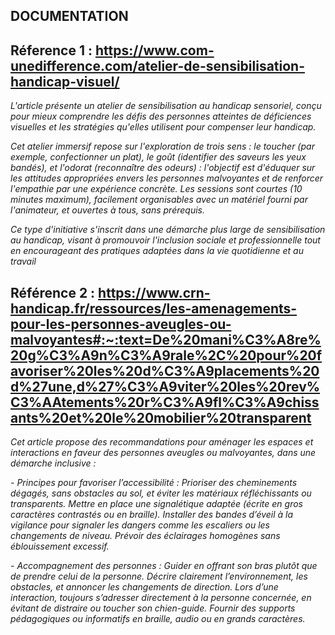 ## **DOCUMENTATION**

## Réference 1 : https://www.com-unedifference.com/atelier-de-sensibilisation-handicap-visuel/
*L'article présente un atelier de sensibilisation au handicap sensoriel, conçu pour mieux comprendre les défis des personnes atteintes de déficiences visuelles et les stratégies qu'elles utilisent pour compenser leur handicap.* 

*Cet atelier immersif repose sur l'exploration de trois sens : le toucher (par exemple, confectionner un plat), le goût (identifier des saveurs les yeux bandés), et l'odorat (reconnaître des odeurs) : l'objectif est d'éduquer sur les attitudes appropriées envers les personnes malvoyantes et de renforcer l'empathie par une expérience concrète. Les sessions sont courtes (10 minutes maximum), facilement organisables avec un matériel fourni par l'animateur, et ouvertes à tous, sans prérequis.*

*Ce type d'initiative s'inscrit dans une démarche plus large de sensibilisation au handicap, visant à promouvoir l'inclusion sociale et professionnelle tout en encourageant des pratiques adaptées dans la vie quotidienne et au travail​*

## Référence 2 : https://www.crn-handicap.fr/ressources/les-amenagements-pour-les-personnes-aveugles-ou-malvoyantes#:~:text=De%20mani%C3%A8re%20g%C3%A9n%C3%A9rale%2C%20pour%20favoriser%20les%20d%C3%A9placements%20d%27une,d%27%C3%A9viter%20les%20rev%C3%AAtements%20r%C3%A9fl%C3%A9chissants%20et%20le%20mobilier%20transparent 
*Cet article propose des recommandations pour aménager les espaces et interactions en faveur des personnes aveugles ou malvoyantes, dans une démarche inclusive :*

*- Principes pour favoriser l’accessibilité : 
Prioriser des cheminements dégagés, sans obstacles au sol, et éviter les matériaux réfléchissants ou transparents.
Mettre en place une signalétique adaptée (écrite en gros caractères contrastés ou en braille).
Installer des bandes d’éveil à la vigilance pour signaler les dangers comme les escaliers ou les changements de niveau.
Prévoir des éclairages homogènes sans éblouissement excessif.*

*- Accompagnement des personnes : 
Guider en offrant son bras plutôt que de prendre celui de la personne.
Décrire clairement l’environnement, les obstacles, et annoncer les changements de direction.
Lors d’une interaction, toujours s’adresser directement à la personne concernée, en évitant de distraire ou toucher son chien-guide.
Fournir des supports pédagogiques ou informatifs en braille, audio ou en grands caractères.*
